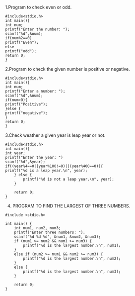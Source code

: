 1.Program to check even or odd.
```
#include<stdio.h>
int main(){
int num;
printf("Enter the number: ");
scanf("%d",&num);
if(num%2==0)
printf("Even");
else
printf("odd");
return 0;
}

```
2.Program to check the given number is positive or negative.
```
#include<stdio.h>
int main(){
int num;
printf("Enter a number: ");
scanf("%d",&num);
if(num>0){
printf("Positive");
}else {
printf("negative");
}
return 0;
}
```
3.Check weather a given year is leap year or not.
```
#include<stdio.h>
int main(){
int year;
printf("Enter the year: ")
scanf("%d",&year);
if((year%4==0||year%100!=0)||(year%400==0)){
printf("%d is a leap year.\n", year);
    } else {
        printf("%d is not a leap year.\n", year);
    }

    return 0;
}
```
4. PROGRAM TO FIND THE LARGEST OF THREE NUMBERS.
```
#include <stdio.h>

int main() {
    int num1, num2, num3;
    printf("Enter three numbers: ");
    scanf("%d %d %d", &num1, &num2, &num3);
    if (num1 >= num2 && num1 >= num3) {
        printf("%d is the largest number.\n", num1);
    }
    else if (num2 >= num1 && num2 >= num3) {
        printf("%d is the largest number.\n", num2);
    }
    else {
        printf("%d is the largest number.\n", num3);
    }

    return 0;
}
```


